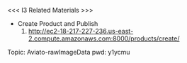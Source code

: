 <<< I3 Related Materials >>>
- Create Product and Publish
    1. http://ec2-18-217-227-236.us-east-2.compute.amazonaws.com:8000/products/create/

Topic: Aviato-rawImageData
pwd: y1ycmu

